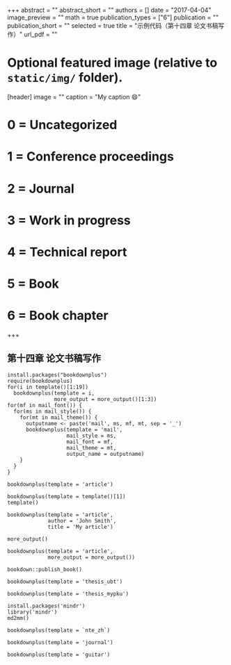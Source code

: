 +++
abstract = ""
abstract_short = ""
authors = []
date = "2017-04-04"
image_preview = ""
math = true
publication_types = ["6"]
publication = ""
publication_short = ""
selected = true
title = "示例代码（第十四章 论文书稿写作）"
url_pdf = ""

# Optional featured image (relative to `static/img/` folder).
[header]
image = ""
caption = "My caption :smile:"

# 0 = Uncategorized
# 1 = Conference proceedings
# 2 = Journal
# 3 = Work in progress
# 4 = Technical report
# 5 = Book
# 6 = Book chapter
+++

## 第十四章 论文书稿写作

```
install.packages("bookdownplus")
require(bookdownplus)
for(i in template()[1:19])
  bookdownplus(template = i,
               more_output = more_output()[1:3])
for(mf in mail_font()) {
  for(ms in mail_style()) {
    for(mt in mail_theme()) {
      outputname <- paste('mail', ms, mf, mt, sep = '_')
      bookdownplus(template = 'mail',
                   mail_style = ms,
                   mail_font = mf,
                   mail_theme = mt,
                   output_name = outputname)
    }
  }
}

bookdownplus(template = 'article')

bookdownplus(template = template()[1])
template()

bookdownplus(template = 'article',
             author = 'John Smith',
             title = 'My article')

more_output()

bookdownplus(template = 'article',
             more_output = more_output())

bookdown::publish_book()

bookdownplus(template = 'thesis_ubt')

bookdownplus(template = 'thesis_mypku')

install.packages('mindr')
library('mindr')
md2mm()

bookdownplus(template = `nte_zh`)

bookdownplus(template = 'journal')

bookdownplus(template = 'guitar')

```
